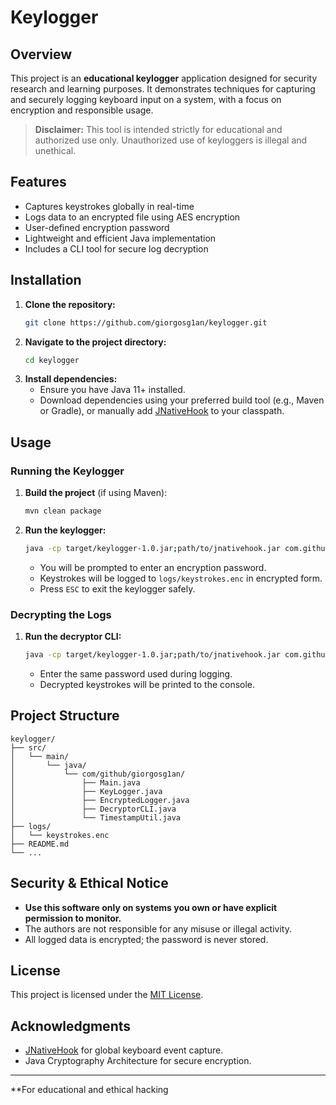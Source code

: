 # Keylogger

## Overview

This project is an **educational keylogger** application designed for security research and learning purposes. It demonstrates techniques for capturing and securely logging keyboard input on a system, with a focus on encryption and responsible usage.

> **Disclaimer:** This tool is intended strictly for educational and authorized use only. Unauthorized use of keyloggers is illegal and unethical.

## Features

- Captures keystrokes globally in real-time
- Logs data to an encrypted file using AES encryption
- User-defined encryption password
- Lightweight and efficient Java implementation
- Includes a CLI tool for secure log decryption

## Installation

1. **Clone the repository:**
    ```bash
    git clone https://github.com/giorgosg1an/keylogger.git
    ```
2. **Navigate to the project directory:**
    ```bash
    cd keylogger
    ```
3. **Install dependencies:**
    - Ensure you have Java 11+ installed.
    - Download dependencies using your preferred build tool (e.g., Maven or Gradle), or manually add [JNativeHook](https://github.com/kwhat/jnativehook) to your classpath.

## Usage

### Running the Keylogger

1. **Build the project** (if using Maven):
    ```bash
    mvn clean package
    ```
2. **Run the keylogger:**
    ```bash
    java -cp target/keylogger-1.0.jar;path/to/jnativehook.jar com.github.giorgosg1an.Main
    ```
    - You will be prompted to enter an encryption password.
    - Keystrokes will be logged to `logs/keystrokes.enc` in encrypted form.
    - Press `ESC` to exit the keylogger safely.

### Decrypting the Logs

1. **Run the decryptor CLI:**
    ```bash
    java -cp target/keylogger-1.0.jar;path/to/jnativehook.jar com.github.giorgosg1an.DecryptorCLI
    ```
    - Enter the same password used during logging.
    - Decrypted keystrokes will be printed to the console.

## Project Structure

```
keylogger/
├── src/
│   └── main/
│       └── java/
│           └── com/github/giorgosg1an/
│               ├── Main.java
│               ├── KeyLogger.java
│               ├── EncryptedLogger.java
│               ├── DecryptorCLI.java
│               └── TimestampUtil.java
├── logs/
│   └── keystrokes.enc
├── README.md
└── ...
```

## Security & Ethical Notice

- **Use this software only on systems you own or have explicit permission to monitor.**
- The authors are not responsible for any misuse or illegal activity.
- All logged data is encrypted; the password is never stored.

## License

This project is licensed under the [MIT License](LICENSE).

## Acknowledgments

- [JNativeHook](https://github.com/kwhat/jnativehook) for global keyboard event capture.
- Java Cryptography Architecture for secure encryption.

---
**For educational and ethical hacking